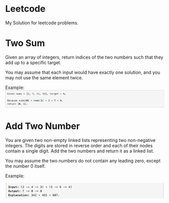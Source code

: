 # Leetcode

My Solution for leetcode problems.

# Two Sum

Given an array of integers, return indices of the two numbers such that they add up to a specific target.

You may assume that each input would have exactly one solution, and you may not use the same element twice.

Example:
![alt tag](https://github.com/vishal0027/Leetcode/blob/master/img/twoSum.png "question1")

# Add Two Number

You are given two non-empty linked lists representing two non-negative integers. The digits are stored in reverse order and each of their nodes contain a single digit. Add the two numbers and return it as a linked list.

You may assume the two numbers do not contain any leading zero, except the number 0 itself.

Example:

![alt tag](https://github.com/vishal0027/Leetcode/blob/master/img/addTwoNumber.png "question2")
